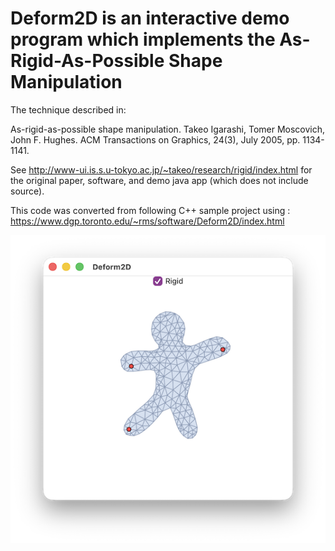 # Deform2D is an interactive demo program which implements the As-Rigid-As-Possible Shape Manipulation

The technique described in:

As-rigid-as-possible shape manipulation. Takeo Igarashi, Tomer Moscovich, John F. Hughes. 
ACM Transactions on Graphics, 24(3), July 2005, pp. 1134-1141. 

See http://www-ui.is.s.u-tokyo.ac.jp/~takeo/research/rigid/index.html for the original
paper, software, and demo java app (which does not include source).

This code was converted from following C++ sample project using :
https://www.dgp.toronto.edu/~rms/software/Deform2D/index.html

<img src="Deform2D.png" width="538">
